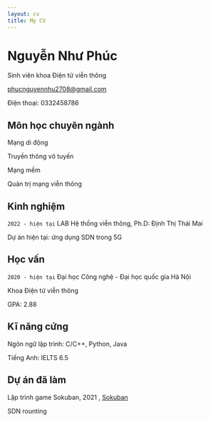 ```yaml
---
layout: cv
title: My CV
---
```

# Nguyễn Như Phúc 

<p style="margin-top: 0.3rem">Sinh viên khoa Điện tử viễn thông</p>


<div id="webaddress">

<a href="phucnguyennhu2708@gmail.com">phucnguyennhu2708@gmail.com</a>


 
</div>

<p>Điện thoại: 0332458786</p>


## Môn học chuyên ngành  

Mạng di động 

Truyền thông vô tuyến 

Mạng mềm 

Quản trị mạng viễn thông


## Kinh nghiệm
`2022 - hiện tại`
LAB Hệ thống viễn thông, Ph.D: Định Thị Thái Mai

Dự án hiện tại: ứng dụng SDN trong 5G 


## Học vấn
`2020 - hiện tại`
Đại học Công nghệ - Đại học quốc gia Hà Nội 

Khoa Điện tử viễn thông 

GPA: 2.88 


## Kĩ năng cứng
Ngôn ngữ lập trình: C/C++, Python, Java 

Tiếng Anh: IELTS 6.5 


## Dự án đã làm 
Lập trình game Sokuban, 2021 , [Sokuban](https://github.com/dtt3212/sokuban)

SDN rounting 






<!-- ### Footer

Last updated: May 2013 -->


